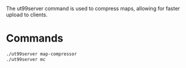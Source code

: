 The ut99server command is used to compress maps, allowing for faster upload to clients.   

# Commands

````bash
./ut99server map-compressor
./ut99server mc
````